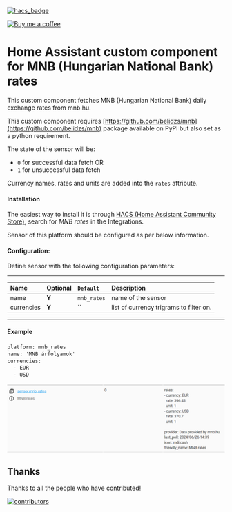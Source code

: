 [![hacs_badge](https://img.shields.io/badge/HACS-Default-orange.svg)](https://github.com/hacs/integration)

<p><a href="https://www.buymeacoffee.com/6rF5cQl" rel="nofollow" target="_blank"><img src="https://camo.githubusercontent.com/c070316e7fb193354999ef4c93df4bd8e21522fa/68747470733a2f2f696d672e736869656c64732e696f2f7374617469632f76312e7376673f6c6162656c3d4275792532306d6525323061253230636f66666565266d6573736167653d25463025394625413525413826636f6c6f723d626c61636b266c6f676f3d6275792532306d6525323061253230636f66666565266c6f676f436f6c6f723d7768697465266c6162656c436f6c6f723d366634653337" alt="Buy me a coffee" data-canonical-src="https://img.shields.io/static/v1.svg?label=Buy%20me%20a%20coffee&amp;message=%F0%9F%A5%A8&amp;color=black&amp;logo=buy%20me%20a%20coffee&amp;logoColor=white&amp;labelColor=b0c4de" style="max-width:100%;"></a></p>

# Home Assistant custom component for MNB (Hungarian National Bank) rates

This custom component fetches MNB (Hungarian National Bank) daily exchange rates from mnb.hu.

This custom component requires [https://github.com/belidzs/mnb](https://github.com/belidzs/mnb) package available on PyPI but also set as a python requirement.

The state of the sensor will be:
* `0` for successful data fetch OR
* `1` for unsuccessful data fetch

Currency names, rates and units are added into the `rates` attribute.

#### Installation
The easiest way to install it is through [HACS (Home Assistant Community Store)](https://github.com/hacs/integration),
search for <i>MNB rates</i> in the Integrations.<br />

Sensor of this platform should be configured as per below information.

#### Configuration:
Define sensor with the following configuration parameters:<br />

---
| Name | Optional | `Default` | Description |
| :---- | :---- | :------- | :----------- |
| name | **Y** | `mnb_rates` | name of the sensor |
| currencies | **Y** | `` | list of currency trigrams to filter on. |
---

#### Example
```
platform: mnb_rates
name: 'MNB árfolyamok'
currencies:
  - EUR
  - USD
```
![MNB rates filtered](https://raw.githubusercontent.com/amaximus/mnb_rates/main/mnb_rates2.png)

## Thanks

Thanks to all the people who have contributed!

[![contributors](https://contributors-img.web.app/image?repo=amaximus/mnb_rates)](https://github.com/amaximus/mnb_rates/graphs/contributors)

